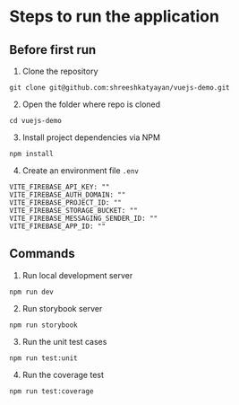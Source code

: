 # Steps to run the application

## Before first run

1. Clone the repository
```
git clone git@github.com:shreeshkatyayan/vuejs-demo.git
```

2. Open the folder where repo is cloned
```
cd vuejs-demo
```

3. Install project dependencies via NPM
```
npm install
```

4. Create an environment file ```.env```
```
VITE_FIREBASE_API_KEY: ""
VITE_FIREBASE_AUTH_DOMAIN: ""
VITE_FIREBASE_PROJECT_ID: ""
VITE_FIREBASE_STORAGE_BUCKET: ""
VITE_FIREBASE_MESSAGING_SENDER_ID: ""
VITE_FIREBASE_APP_ID: ""
```

## Commands

1. Run local development server
```
npm run dev
```

2. Run storybook server
```
npm run storybook
```

3. Run the unit test cases
```
npm run test:unit
```

4. Run the coverage test
```
npm run test:coverage
```